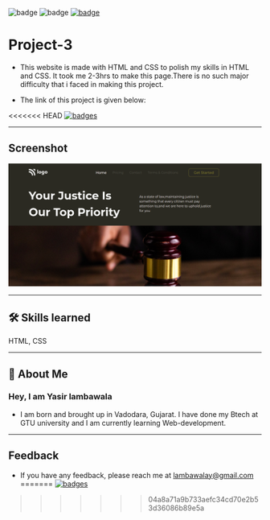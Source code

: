 ![badge](https://img.shields.io/badge/MADE%20WITH-HTML%20%26%20CSS-blue)
![badge](https://img.shields.io/badge/TIME%20TAKEN-3--4hrs-red)
[![badge](https://img.shields.io/badge/SEE%20DEMO%20-VISIT-green)](https://project3-25722.netlify.app/)

# Project-3

- This website is made with HTML and CSS to polish my skills in HTML and CSS. It took me 2-3hrs to make this page.There is no such major difficulty that i faced in making this project.

- The link of this project is given below:

<<<<<<< HEAD
[![badges](https://img.shields.io/badge/Project--3-site%20with%20Html%20and%20Css-blue)](https://project3-25722.netlify.app/)

---

## Screenshot

![App Screenshot](./assets/Ss-project3_image.png)

---

## 🛠 Skills learned

HTML, CSS

---

## 🚀 About Me

### Hey, I am Yasir lambawala

- I am born and brought up in Vadodara, Gujarat. I have done my Btech at GTU university and I am currently learning Web-development.

---

## Feedback

- If you have any feedback, please reach me at lambawalay@gmail.com
=======
[![badges](https://img.shields.io/badge/Link-Project--3-blue)
](https://project3-25722.netlify.app/)

>>>>>>> 04a8a71a9b733aefc34cd70e2b53d36086b89e5a
